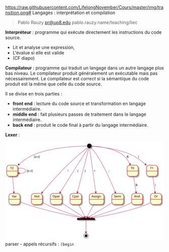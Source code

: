 https://raw.githubusercontent.com/LifelongNovember/Cours/master/img/transition.png# Langages : interprétation et compilation

> Pablo Rauzy pr@up8.edu pablo.rauzy.name/teaching/liec

**Interpréteur** : programme qui exécute directement les instructions du code source.
 * Lit et analyse une expression,
 * L'évalue si elle est valide
 * (CF diapo)

**Compilateur** : programme qui traduit un langage dans un autre langage plus bas niveau.
Le compilateur produit généralement un exécutable mais pas nécessairement. 
Le compilateur est *correct* si la sémantique du code produit est la même que celle du code source.

Il se divise en trois parties : 
 * **front end** : lecture du code source et transformation en langage intermédiaire.
 * **middle end** : fait plusieurs passes de traitement dans le langage intermédiaire.
 * **back end** : produit le code final à partir du langage intermédiaire.

**Lexer** :

![](https://raw.githubusercontent.com/LifelongNovember/Cours/master/img/lexer.svg?sanitize=true)
parser - appels récursifs : `(begin`
<!--stackedit_data:
eyJoaXN0b3J5IjpbOTYyNTQ3MjUsLTE4NjY1MDc1NjcsLTE1OD
g4NjA5MywtOTI1MzEzNjIxLDEzNTM4NDc0MjQsMTA4OTc5NDI1
OCw1ODA0ODAzNzYsMTA4OTc5NDI1OCwxMDg5Nzk0MjU4LC0yMj
Q0NDU1MzIsLTIwNjkxOTUzNjIsLTE3MTM1NzYyNTYsMTA4Nzcz
NzI3NiwtMTUyODIyOTQ0NSwtMjA4ODc0NjYxMl19
-->